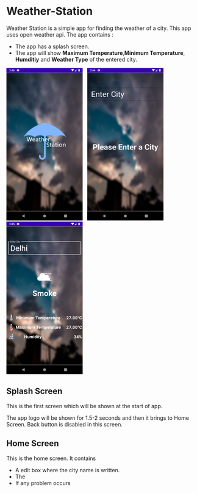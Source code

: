# Weather-Station

Weather Station is a simple app for finding the weather of a city. This app uses open weather api. The app contains :
- The app has a splash screen.
- The app will show **Maximum Temperature**,**Minimum Temperature**, **Humditiy** and **Weather Type** of the entered city.

<img src="splash.png" height="400px" width="200px" alt="Splash Screen">&nbsp;&nbsp;&nbsp;<img src="without_selected.png" height="400px" width="200px" alt="Home Screen">&nbsp;&nbsp;&nbsp;
<img src="weather_data.png" height="400px" width="200px" alt="Home Screen">

## Splash Screen
This is the first screen which will be shown at the start of app.

The app logo will be shown for 1.5-2 seconds and then it brings to Home Screen. Back button is disabled in this screen.

## Home Screen
This is the home screen. It contains
- A edit box where the city name is written.
- The
- If any problem occurs 

<!--stackedit_data:
eyJoaXN0b3J5IjpbMTgwOTc3MjgwOCwyNTE3MjIyNSwtODk3MT
QzMDgyLDc1NjY2Mjg3NywxOTg2NjU0NjY2XX0=
-->